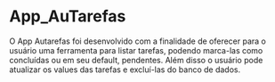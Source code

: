 # App_AuTarefas
O App Autarefas foi desenvolvido com a finalidade de oferecer para o usuário uma ferramenta para listar tarefas, podendo marca-las como concluídas ou em seu default, pendentes. Além disso o usuário  pode atualizar os values das tarefas e excluí-las do banco de dados.
